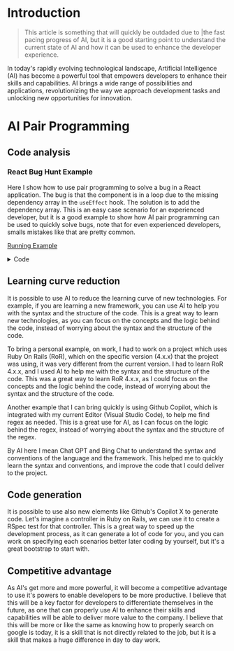 # Introduction
> This article is something that will quickly be outdaded due to |the fast pacing progress of AI, but it is a good starting point to understand the current state of AI and how it can be used to enhance the developer experience.

In today's rapidly evolving technological landscape, Artificial Intelligence (AI) has become a powerful tool that empowers developers to enhance their skills and capabilities. AI brings a wide range of possibilities and applications, revolutionizing the way we approach development tasks and unlocking new opportunities for innovation.


# AI Pair Programming

## Code analysis

### React Bug Hunt Example

Here I show how to use pair programming to solve a bug in a React application. The bug is that the component is in a loop due to the missing dependency array in the `useEffect` hook. The solution is to add the dependency array. This is an easy case scenario for an experienced developer, but it is a good example to show how AI pair programming can be used to quickly solve bugs, note that for even experienced developers, smalls mistakes like that are pretty common.

[Running Example](https://1482073.playcode.io/)
<details>
  <summary>Code</summary>

  ```javascript
import React, { useState, useEffect } from 'react';

export function App() {
  const [counter, setCounter] = useState(0);
  const [userData, setUserData] = useState(null);

  useEffect(() => {
    const fetchData = async () => {
      try {
        const response = await fetch('https://api.github.com/users/gabssanto');
        const data = await response.json();
        setUserData(data);
        setCounter(counter + 1)
      } catch (error) {
        console.log('Error fetching data:', error);
      }
    };

    fetchData();

    const interval = setInterval(fetchData, 500); // Fetch data every 0.5 seconds

    return () => clearInterval(interval);
  }); // No dependency array (infinite loop)

  if (!userData) {
    return <div>Loading...</div>;
  }

  return (
    <div>
      <h1>{userData.login}</h1>
      <img src={userData.avatar_url} alt={userData.login} width="200" />
      <p>Followers: {userData.followers}</p>
      <p>Public Repositories: {userData.public_repos}</p>
      Re-renders: {counter}
    </div>
  );
}

export default App;
```
</details>

## Learning curve reduction

It is possible to use AI to reduce the learning curve of new technologies. For example, if you are learning a new framework, you can use AI to help you with the syntax and the structure of the code. This is a great way to learn new technologies, as you can focus on the concepts and the logic behind the code, instead of worrying about the syntax and the structure of the code.



To bring a personal example, on work, I had to work on a project which uses Ruby On Rails (RoR), which on the specific version (4.x.x) that the project was using, it was very different from the current version. I had to learn RoR 4.x.x, and I used AI to help me with the syntax and the structure of the code. This was a great way to learn RoR 4.x.x, as I could focus on the concepts and the logic behind the code, instead of worrying about the syntax and the structure of the code.

Another example that I can bring quickly is using Github Copilot, which is integrated with my current Editor (Visual Studio Code), to help me find regex as needed. This is a great use for AI, as I can focus on the logic behind the regex, instead of worrying about the syntax and the structure of the regex.

By AI here I mean Chat GPT and Bing Chat to understand the syntax and conventions of the language and the framework. This helped me to quickly learn the syntax and conventions, and improve the code that I could deliver to the project.

## Code generation

It is possible to use also new elements like Github's Copilot X to generate code. Let's imagine a controller in Ruby on Rails, we can use it to create a RSpec test for that controller. This is a great way to speed up the development process, as it can generate a lot of code for you, and you can work on specifying each scenarios better later coding by yourself, but it's a great bootstrap to start with.

## Competitive advantage

As AI's get more and more powerful, it will become a competitive advantage to use it's powers to enable developers to be more productive. I believe that this will be a key factor for developers to differentiate themselves in the future, as one that can properly use AI to enhance their skills and capabilities will be able to deliver more value to the company. I believe that this will be more or like the same as knowing how to properly search on google is today, it is a skill that is not directly related to the job, but it is a skill that makes a huge difference in day to day work.
